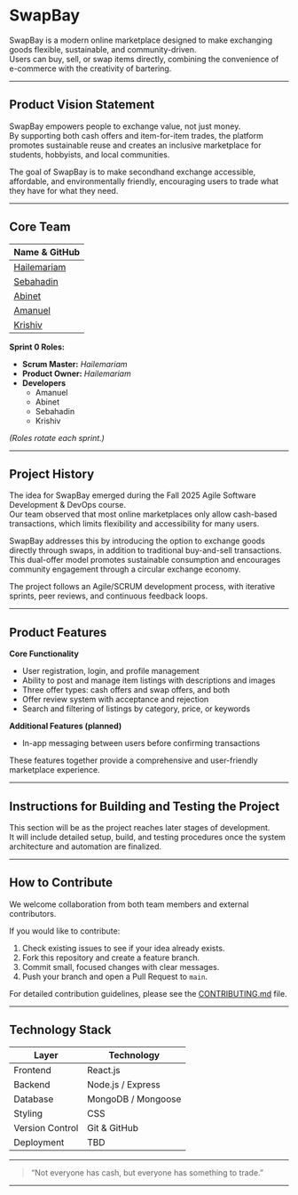 # SwapBay

SwapBay is a modern online marketplace designed to make exchanging goods flexible, sustainable, and community-driven.  
Users can buy, sell, or swap items directly, combining the convenience of e-commerce with the creativity of bartering.

---

## Product Vision Statement

SwapBay empowers people to exchange value, not just money.  
By supporting both cash offers and item-for-item trades, the platform promotes sustainable reuse and creates an inclusive marketplace for students, hobbyists, and local communities.  

The goal of SwapBay is to make secondhand exchange accessible, affordable, and environmentally friendly, encouraging users to trade what they have for what they need.

---

## Core Team

| Name & GitHub |
|:---------------|
| [Hailemariam](https://github.com/HailemariamMersha) |
| [Sebahadin](https://github.com/sebahadin) |
| [Abinet](https://github.com/Abinet-Cholo) |
| [Amanuel](https://github.com/Amanuel-Nigussie) |
| [Krishiv](https://github.com/krishivseth) |


**Sprint 0 Roles:**  

- **Scrum Master:** *Hailemariam*  
- **Product Owner:** *Hailemariam*  
- **Developers**
    * Amanuel
    * Abinet
    * Sebahadin
    * Krishiv

*(Roles rotate each sprint.)*

---

## Project History

The idea for SwapBay emerged during the Fall 2025 Agile Software Development & DevOps course.  
Our team observed that most online marketplaces only allow cash-based transactions, which limits flexibility and accessibility for many users.  

SwapBay addresses this by introducing the option to exchange goods directly through swaps, in addition to traditional buy-and-sell transactions.  
This dual-offer model promotes sustainable consumption and encourages community engagement through a circular exchange economy.

The project follows an Agile/SCRUM development process, with iterative sprints, peer reviews, and continuous feedback loops.

---

## Product Features

**Core Functionality**
- User registration, login, and profile management  
- Ability to post and manage item listings with descriptions and images  
- Three offer types: cash offers and swap offers, and both  
- Offer review system with acceptance and rejection 
- Search and filtering of listings by category, price, or keywords   

**Additional Features (planned)**
- In-app messaging between users before confirming transactions  

 

These features together provide a comprehensive and user-friendly marketplace experience.

---

## Instructions for Building and Testing the Project

This section will be as the project reaches later stages of development.  
It will include detailed setup, build, and testing procedures once the system architecture and automation are finalized.

---

## How to Contribute

We welcome collaboration from both team members and external contributors.  

If you would like to contribute:
1. Check existing issues to see if your idea already exists.  
2. Fork this repository and create a feature branch.  
3. Commit small, focused changes with clear messages.  
4. Push your branch and open a Pull Request to `main`.  

For detailed contribution guidelines, please see the [CONTRIBUTING.md](./CONTRIBUTING.md) file.

---

## Technology Stack

| Layer | Technology |
|-------|-------------|
| Frontend | React.js |
| Backend | Node.js / Express |
| Database | MongoDB / Mongoose |
| Styling | CSS |
| Version Control | Git & GitHub |
| Deployment | TBD |


---

> “Not everyone has cash, but everyone has something to trade.”

---

